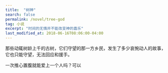 ```yaml
---
title:  "树神"
search: false
permalink: /novel/tree-god
tag: 小说
excerpt: "时间的无情并不能改变神的喜乐"
last_modified_at: 2018-06-16T08:06:00-04:00
---
```


那些动辄树龄上千的古树，它们守望的那一方乡民，发生了多少哀惋动人的故事，它也只能守望，无法回应和援手。

一次推心置腹就能爱上一个人吗？可以